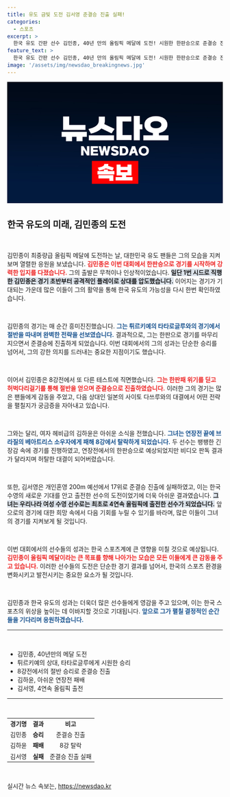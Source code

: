 ```yaml
---
title: 유도 금빛 도전 김서영 준결승 진출 실패!
categories:
  - 스포츠
excerpt: >
  한국 유도 간판 선수 김민종, 40년 만의 올림픽 메달에 도전! 시원한 한판승으로 준결승 진출, 일본의 사이토와 격돌 예정. 기대와 긴장이 고조되는 순간, 그의 이력이 새롭게 쓰일까? 클릭해 확인하세요!
feature_text: >
  한국 유도 간판 선수 김민종, 40년 만의 올림픽 메달에 도전! 시원한 한판승으로 준결승 진출, 일본의 사이토와 격돌 예정. 기대와 긴장이 고조되는 순간, 그의 이력이 새롭게 쓰일까? 클릭해 확인하세요!
image: '/assets/img/newsdao_breakingnews.jpg'
---
```


<p><img src="/assets/img/newsdao_breakingnews.jpg" alt="implanttips 속보" /></p>

<h2 data-ke-size="size26">한국 유도의 미래, 김민종의 도전</h2>

<p data-ke-size="size16">&nbsp;</p>

<p>김민종이 최중량급 올림픽 메달에 도전하는 날, 대한민국 유도 팬들은 그의 모습을 지켜보며 열렬한 응원을 보냈습니다. <b><span style="color: #ee2323;">김민종은 이번 대회에서 한판승으로 경기를 시작하며 강력한 입지를 다졌습니다.</span></b> 그의 출발은 무척이나 인상적이었습니다. <b><span style="background-color: #21538527;">일단 1번 시드로 직행한 김민종은 경기 초반부터 공격적인 플레이로 상대를 압도했습니다.</span></b> 이어지는 경기가 기대되는 가운데 많은 이들이 그의 활약을 통해 한국 유도의 가능성을 다시 한번 확인하였습니다. </p>

<p data-ke-size="size16">&nbsp;</p>

<p>김민종의 경기는 매 순간 흥미진진했습니다. <b><span style="color: #1a5490;">그는 튀르키예의 타타로글루와의 경기에서 절반을 따내며 완벽한 전략을 선보였습니다.</span></b> 결과적으로, 그는 한판으로 경기를 마무리 지으면서 준결승에 진출하게 되었습니다. 이번 대회에서의 그의 성과는 단순한 승리를 넘어서, 그의 강한 의지를 드러내는 중요한 지점이기도 했습니다.</p>

<p data-ke-size="size16">&nbsp;</p>

<p>이어서 김민종은 8강전에서 또 다른 테스트에 직면했습니다. <b><span style="color: #ee2323;">그는 한판패 위기를 딛고 허벅다리걸기를 통해 절반을 얻으며 준결승으로 진출하였습니다.</span></b> 이러한 그의 경기는 많은 팬들에게 감동을 주었고, 다음 상대인 일본의 사이토 다쓰루와의 대결에서 어떤 전략을 펼칠지가 궁금증을 자아내고 있습니다.</p>

<p data-ke-size="size16">&nbsp;</p>

<p>그와는 달리, 여자 헤비급의 김하윤은 아쉬운 소식을 전했습니다. <b><span style="color: #1a5490;">그녀는 연장전 끝에 브라질의 베아트리스 소우자에게 패해 8강에서 탈락하게 되었습니다.</span></b> 두 선수는 팽팽한 긴장감 속에 경기를 진행하였고, 연장전에서의 한판승으로 예상되었지만 비디오 판독 결과가 달라지며 허탈한 대결이 되어버렸습니다.</p>

<p data-ke-size="size16">&nbsp;</p>

<p>또한, 김서영은 개인혼영 200m 예선에서 17위로 준결승 진출에 실패하였고, 이는 한국 수영의 새로운 기대를 안고 출전한 선수의 도전이었기에 더욱 아쉬운 결과였습니다. <b><span style="background-color: #21538527;">그녀는 우리나라 여성 수영 선수로는 최초로 4연속 올림픽에 출전한 선수가 되었습니다.</span></b> 앞으로의 경기에 대한 희망 속에서 다음 기회를 누릴 수 있기를 바라며, 많은 이들이 그녀의 경기를 지켜보게 될 것입니다.</p>

<p data-ke-size="size16">&nbsp;</p>

<p>이번 대회에서의 선수들의 성과는 한국 스포츠계에 큰 영향을 미칠 것으로 예상됩니다. <b><span style="color: #ee2323;">김민종이 올림픽 메달이라는 큰 목표를 향해 나아가는 모습은 모든 이들에게 큰 감동을 주고 있습니다.</span></b> 이러한 선수들의 도전은 단순한 경기 결과를 넘어서, 한국의 스포츠 환경을 변화시키고 발전시키는 중요한 요소가 될 것입니다. </p>

<p data-ke-size="size16">&nbsp;</p>

<p>김민종과 한국 유도의 성과는 더욱더 많은 선수들에게 영감을 주고 있으며, 이는 한국 스포츠의 위상을 높이는 데 이바지할 것으로 기대됩니다. <b><span style="color: #1a5490;">앞으로 그가 펼칠 결정적인 순간들을 기다리며 응원하겠습니다.</span></b> </p>

<hr>

<p data-ke-size="size16">&nbsp;</p>

<ul>
    <li>김민종, 40년만의 메달 도전</li>
    <li>튀르키예의 상대, 타타로글루에게 시원한 승리</li>
    <li>8강전에서의 절반 승리로 준결승 진출</li>
    <li>김하윤, 아쉬운 연장전 패배</li>
    <li>김서영, 4연속 올림픽 출전</li>
</ul>

<hr>

<p data-ke-size="size16">&nbsp;</p>

<table style="width: 100%;">
    <tr>
        <td style="text-align: center; height: 17px;"><b>경기명</b></td>
        <td style="text-align: center; height: 17px;"><b>결과</b></td>
        <td style="text-align: center; height: 17px;"><b>비고</b></td>
    </tr>
    <tr>
        <td style="text-align: center; height: 17px;">김민종</td>
        <td style="text-align: center; height: 17px;"><b>승리</b></td>
        <td style="text-align: center; height: 17px;">준결승 진출</td>
    </tr>
    <tr>
        <td style="text-align: center; height: 17px;">김하윤</td>
        <td style="text-align: center; height: 17px;"><b>패배</b></td>
        <td style="text-align: center; height: 17px;">8강 탈락</td>
    </tr>
    <tr>
        <td style="text-align: center; height: 17px;">김서영</td>
        <td style="text-align: center; height: 17px;"><b>실패</b></td>
        <td style="text-align: center; height: 17px;">준결승 진출 실패</td>
    </tr>
</table>

<p data-ke-size="size16">&nbsp;</p>
실시간 뉴스 속보는, <a href="https://newsdao.kr" rel="dofollow">https://newsdao.kr</a>


